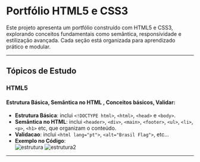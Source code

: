 # Portfólio HTML5 e CSS3

Este projeto apresenta um portfólio construído com HTML5 e CSS3, explorando conceitos fundamentais como semântica, responsividade e estilização avançada. Cada seção está organizada para aprendizado prático e modular.

---

## Tópicos de Estudo

### HTML5

#### Estrutura Básica, Semântica no HTML , Conceitos básicos, Validar:
- **Estrutura Básica**: inclui `<!DOCTYPE html>`, `<html>`, `<head>` e `<body>`.
- **Semântica no HTML**: inclui `<header>`, `<div>`, `<main>`, `<footer>`, `<ul>`, `<li>`, `<p>`, `<h1>` etc, que organizam o conteúdo.
- **Validacao**: inclui `<html lang="pt">`, `<alt="Brasil Flag">`, etc...
- **Exemplo no Código**: <br>
![estrutura](https://github.com/user-attachments/assets/9f72f025-c7dd-486e-85b9-96da25d71f2a) ![estrutura2](https://github.com/user-attachments/assets/6962e794-eb72-4a40-9907-e09a26363709)
---
